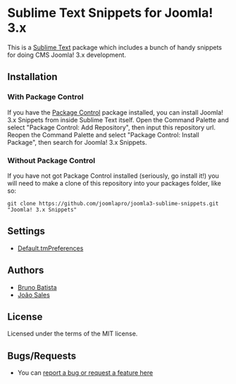 Sublime Text Snippets for Joomla! 3.x
=====================================

This is a [Sublime Text][sublime] package which includes a bunch of handy snippets for doing CMS Joomla! 3.x development.

## Installation ##

### With Package Control ###

If you have the [Package Control][package_control] package installed, you can install Joomla! 3.x Snippets from inside Sublime Text itself. Open the Command Palette and select "Package Control: Add Repository", then input this repository url. Reopen the Command Palette and select "Package Control: Install Package", then search for Joomla! 3.x Snippets.

### Without Package Control ###

If you have not got Package Control installed (seriously, go install it!) you will need to make a clone of this repository into your packages folder, like so:

    git clone https://github.com/joomlapro/joomla3-sublime-snippets.git "Joomla! 3.x Snippets"

## Settings ##

* [Default.tmPreferences](https://raw.github.com/joomlapro/joomla3-sublime-snippets/master/Default.tmPreferences.example)

## Authors ##

* [Bruno Batista](https://github.com/brunobatista)
* [João Sales](https://github.com/joaosalless)

## License ##

Licensed under the terms of the MIT license.

## Bugs/Requests ##

* You can [report a bug or request a feature here](http://github.com/joomlapro/joomla3-sublime-snippets/issues)

[sublime]: http://www.sublimetext.com/
[package_control]: http://wbond.net/sublime_packages/package_control
